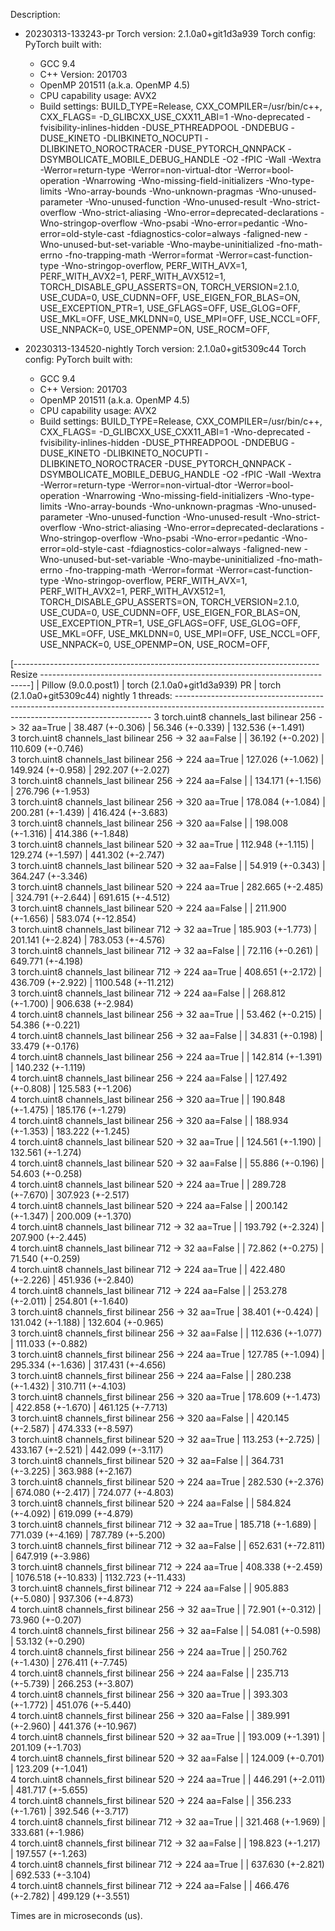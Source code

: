 Description:
- 20230313-133243-pr
Torch version: 2.1.0a0+git1d3a939
Torch config: PyTorch built with:
  - GCC 9.4
  - C++ Version: 201703
  - OpenMP 201511 (a.k.a. OpenMP 4.5)
  - CPU capability usage: AVX2
  - Build settings: BUILD_TYPE=Release, CXX_COMPILER=/usr/bin/c++, CXX_FLAGS= -D_GLIBCXX_USE_CXX11_ABI=1 -Wno-deprecated -fvisibility-inlines-hidden -DUSE_PTHREADPOOL -DNDEBUG -DUSE_KINETO -DLIBKINETO_NOCUPTI -DLIBKINETO_NOROCTRACER -DUSE_PYTORCH_QNNPACK -DSYMBOLICATE_MOBILE_DEBUG_HANDLE -O2 -fPIC -Wall -Wextra -Werror=return-type -Werror=non-virtual-dtor -Werror=bool-operation -Wnarrowing -Wno-missing-field-initializers -Wno-type-limits -Wno-array-bounds -Wno-unknown-pragmas -Wno-unused-parameter -Wno-unused-function -Wno-unused-result -Wno-strict-overflow -Wno-strict-aliasing -Wno-error=deprecated-declarations -Wno-stringop-overflow -Wno-psabi -Wno-error=pedantic -Wno-error=old-style-cast -fdiagnostics-color=always -faligned-new -Wno-unused-but-set-variable -Wno-maybe-uninitialized -fno-math-errno -fno-trapping-math -Werror=format -Werror=cast-function-type -Wno-stringop-overflow, PERF_WITH_AVX=1, PERF_WITH_AVX2=1, PERF_WITH_AVX512=1, TORCH_DISABLE_GPU_ASSERTS=ON, TORCH_VERSION=2.1.0, USE_CUDA=0, USE_CUDNN=OFF, USE_EIGEN_FOR_BLAS=ON, USE_EXCEPTION_PTR=1, USE_GFLAGS=OFF, USE_GLOG=OFF, USE_MKL=OFF, USE_MKLDNN=0, USE_MPI=OFF, USE_NCCL=OFF, USE_NNPACK=0, USE_OPENMP=ON, USE_ROCM=OFF, 


- 20230313-134520-nightly
Torch version: 2.1.0a0+git5309c44
Torch config: PyTorch built with:
  - GCC 9.4
  - C++ Version: 201703
  - OpenMP 201511 (a.k.a. OpenMP 4.5)
  - CPU capability usage: AVX2
  - Build settings: BUILD_TYPE=Release, CXX_COMPILER=/usr/bin/c++, CXX_FLAGS= -D_GLIBCXX_USE_CXX11_ABI=1 -Wno-deprecated -fvisibility-inlines-hidden -DUSE_PTHREADPOOL -DNDEBUG -DUSE_KINETO -DLIBKINETO_NOCUPTI -DLIBKINETO_NOROCTRACER -DUSE_PYTORCH_QNNPACK -DSYMBOLICATE_MOBILE_DEBUG_HANDLE -O2 -fPIC -Wall -Wextra -Werror=return-type -Werror=non-virtual-dtor -Werror=bool-operation -Wnarrowing -Wno-missing-field-initializers -Wno-type-limits -Wno-array-bounds -Wno-unknown-pragmas -Wno-unused-parameter -Wno-unused-function -Wno-unused-result -Wno-strict-overflow -Wno-strict-aliasing -Wno-error=deprecated-declarations -Wno-stringop-overflow -Wno-psabi -Wno-error=pedantic -Wno-error=old-style-cast -fdiagnostics-color=always -faligned-new -Wno-unused-but-set-variable -Wno-maybe-uninitialized -fno-math-errno -fno-trapping-math -Werror=format -Werror=cast-function-type -Wno-stringop-overflow, PERF_WITH_AVX=1, PERF_WITH_AVX2=1, PERF_WITH_AVX512=1, TORCH_DISABLE_GPU_ASSERTS=ON, TORCH_VERSION=2.1.0, USE_CUDA=0, USE_CUDNN=OFF, USE_EIGEN_FOR_BLAS=ON, USE_EXCEPTION_PTR=1, USE_GFLAGS=OFF, USE_GLOG=OFF, USE_MKL=OFF, USE_MKLDNN=0, USE_MPI=OFF, USE_NCCL=OFF, USE_NNPACK=0, USE_OPENMP=ON, USE_ROCM=OFF, 



[---------------------------------------------------------------------------- Resize ---------------------------------------------------------------------------]
                                                                 |  Pillow (9.0.0.post1)  |  torch (2.1.0a0+git1d3a939) PR  |  torch (2.1.0a0+git5309c44) nightly
1 threads: ------------------------------------------------------------------------------------------------------------------------------------------------------
      3 torch.uint8 channels_last bilinear 256 -> 32 aa=True     |    38.487 (+-0.306)    |         56.346 (+-0.339)        |          132.536 (+-1.491)         
      3 torch.uint8 channels_last bilinear 256 -> 32 aa=False    |                        |         36.192 (+-0.202)        |          110.609 (+-0.746)         
      3 torch.uint8 channels_last bilinear 256 -> 224 aa=True    |   127.026 (+-1.062)    |        149.924 (+-0.958)        |          292.207 (+-2.027)         
      3 torch.uint8 channels_last bilinear 256 -> 224 aa=False   |                        |        134.171 (+-1.156)        |          276.796 (+-1.953)         
      3 torch.uint8 channels_last bilinear 256 -> 320 aa=True    |   178.084 (+-1.084)    |        200.281 (+-1.439)        |          416.424 (+-3.683)         
      3 torch.uint8 channels_last bilinear 256 -> 320 aa=False   |                        |        198.008 (+-1.316)        |          414.386 (+-1.848)         
      3 torch.uint8 channels_last bilinear 520 -> 32 aa=True     |   112.948 (+-1.115)    |        129.274 (+-1.597)        |          441.302 (+-2.747)         
      3 torch.uint8 channels_last bilinear 520 -> 32 aa=False    |                        |         54.919 (+-0.343)        |          364.247 (+-3.346)         
      3 torch.uint8 channels_last bilinear 520 -> 224 aa=True    |   282.665 (+-2.485)    |        324.791 (+-2.644)        |          691.615 (+-4.512)         
      3 torch.uint8 channels_last bilinear 520 -> 224 aa=False   |                        |        211.900 (+-1.656)        |          583.074 (+-12.854)        
      3 torch.uint8 channels_last bilinear 712 -> 32 aa=True     |   185.903 (+-1.773)    |        201.141 (+-2.824)        |          783.053 (+-4.576)         
      3 torch.uint8 channels_last bilinear 712 -> 32 aa=False    |                        |         72.116 (+-0.261)        |          649.771 (+-4.198)         
      3 torch.uint8 channels_last bilinear 712 -> 224 aa=True    |   408.651 (+-2.172)    |        436.709 (+-2.922)        |         1100.548 (+-11.212)        
      3 torch.uint8 channels_last bilinear 712 -> 224 aa=False   |                        |        268.812 (+-1.700)        |          906.638 (+-2.984)         
      4 torch.uint8 channels_last bilinear 256 -> 32 aa=True     |                        |         53.462 (+-0.215)        |           54.386 (+-0.221)         
      4 torch.uint8 channels_last bilinear 256 -> 32 aa=False    |                        |         34.831 (+-0.198)        |           33.479 (+-0.176)         
      4 torch.uint8 channels_last bilinear 256 -> 224 aa=True    |                        |        142.814 (+-1.391)        |          140.232 (+-1.119)         
      4 torch.uint8 channels_last bilinear 256 -> 224 aa=False   |                        |        127.492 (+-0.808)        |          125.583 (+-1.206)         
      4 torch.uint8 channels_last bilinear 256 -> 320 aa=True    |                        |        190.848 (+-1.475)        |          185.176 (+-1.279)         
      4 torch.uint8 channels_last bilinear 256 -> 320 aa=False   |                        |        188.934 (+-1.353)        |          183.222 (+-1.245)         
      4 torch.uint8 channels_last bilinear 520 -> 32 aa=True     |                        |        124.561 (+-1.190)        |          132.561 (+-1.274)         
      4 torch.uint8 channels_last bilinear 520 -> 32 aa=False    |                        |         55.886 (+-0.196)        |           54.603 (+-0.258)         
      4 torch.uint8 channels_last bilinear 520 -> 224 aa=True    |                        |        289.728 (+-7.670)        |          307.923 (+-2.517)         
      4 torch.uint8 channels_last bilinear 520 -> 224 aa=False   |                        |        200.142 (+-1.347)        |          200.009 (+-1.370)         
      4 torch.uint8 channels_last bilinear 712 -> 32 aa=True     |                        |        193.792 (+-2.324)        |          207.900 (+-2.445)         
      4 torch.uint8 channels_last bilinear 712 -> 32 aa=False    |                        |         72.862 (+-0.275)        |           71.540 (+-0.259)         
      4 torch.uint8 channels_last bilinear 712 -> 224 aa=True    |                        |        422.480 (+-2.226)        |          451.936 (+-2.840)         
      4 torch.uint8 channels_last bilinear 712 -> 224 aa=False   |                        |        253.278 (+-2.011)        |          254.801 (+-1.640)         
      3 torch.uint8 channels_first bilinear 256 -> 32 aa=True    |    38.401 (+-0.424)    |        131.042 (+-1.188)        |          132.604 (+-0.965)         
      3 torch.uint8 channels_first bilinear 256 -> 32 aa=False   |                        |        112.636 (+-1.077)        |          111.033 (+-0.882)         
      3 torch.uint8 channels_first bilinear 256 -> 224 aa=True   |   127.785 (+-1.094)    |        295.334 (+-1.636)        |          317.431 (+-4.656)         
      3 torch.uint8 channels_first bilinear 256 -> 224 aa=False  |                        |        280.238 (+-1.432)        |          310.711 (+-4.103)         
      3 torch.uint8 channels_first bilinear 256 -> 320 aa=True   |   178.609 (+-1.473)    |        422.858 (+-1.670)        |          461.125 (+-7.713)         
      3 torch.uint8 channels_first bilinear 256 -> 320 aa=False  |                        |        420.145 (+-2.587)        |          474.333 (+-8.597)         
      3 torch.uint8 channels_first bilinear 520 -> 32 aa=True    |   113.253 (+-2.725)    |        433.167 (+-2.521)        |          442.099 (+-3.117)         
      3 torch.uint8 channels_first bilinear 520 -> 32 aa=False   |                        |        364.731 (+-3.225)        |          363.988 (+-2.167)         
      3 torch.uint8 channels_first bilinear 520 -> 224 aa=True   |   282.530 (+-2.376)    |        674.080 (+-2.417)        |          724.077 (+-4.803)         
      3 torch.uint8 channels_first bilinear 520 -> 224 aa=False  |                        |        584.824 (+-4.092)        |          619.099 (+-4.879)         
      3 torch.uint8 channels_first bilinear 712 -> 32 aa=True    |   185.718 (+-1.689)    |        771.039 (+-4.169)        |          787.789 (+-5.200)         
      3 torch.uint8 channels_first bilinear 712 -> 32 aa=False   |                        |        652.631 (+-72.811)       |          647.919 (+-3.986)         
      3 torch.uint8 channels_first bilinear 712 -> 224 aa=True   |   408.338 (+-2.459)    |       1076.518 (+-10.833)       |         1132.723 (+-11.433)        
      3 torch.uint8 channels_first bilinear 712 -> 224 aa=False  |                        |        905.883 (+-5.080)        |          937.306 (+-4.873)         
      4 torch.uint8 channels_first bilinear 256 -> 32 aa=True    |                        |         72.901 (+-0.312)        |           73.960 (+-0.207)         
      4 torch.uint8 channels_first bilinear 256 -> 32 aa=False   |                        |         54.081 (+-0.598)        |           53.132 (+-0.290)         
      4 torch.uint8 channels_first bilinear 256 -> 224 aa=True   |                        |        250.762 (+-1.430)        |          276.411 (+-7.745)         
      4 torch.uint8 channels_first bilinear 256 -> 224 aa=False  |                        |        235.713 (+-5.739)        |          266.253 (+-3.807)         
      4 torch.uint8 channels_first bilinear 256 -> 320 aa=True   |                        |        393.303 (+-1.772)        |          451.076 (+-5.440)         
      4 torch.uint8 channels_first bilinear 256 -> 320 aa=False  |                        |        389.991 (+-2.960)        |          441.376 (+-10.967)        
      4 torch.uint8 channels_first bilinear 520 -> 32 aa=True    |                        |        193.009 (+-1.391)        |          201.109 (+-1.703)         
      4 torch.uint8 channels_first bilinear 520 -> 32 aa=False   |                        |        124.009 (+-0.701)        |          123.209 (+-1.041)         
      4 torch.uint8 channels_first bilinear 520 -> 224 aa=True   |                        |        446.291 (+-2.011)        |          481.717 (+-5.655)         
      4 torch.uint8 channels_first bilinear 520 -> 224 aa=False  |                        |        356.233 (+-1.761)        |          392.546 (+-3.717)         
      4 torch.uint8 channels_first bilinear 712 -> 32 aa=True    |                        |        321.468 (+-1.969)        |          333.681 (+-1.986)         
      4 torch.uint8 channels_first bilinear 712 -> 32 aa=False   |                        |        198.823 (+-1.217)        |          197.557 (+-1.263)         
      4 torch.uint8 channels_first bilinear 712 -> 224 aa=True   |                        |        637.630 (+-2.821)        |          692.533 (+-3.104)         
      4 torch.uint8 channels_first bilinear 712 -> 224 aa=False  |                        |        466.476 (+-2.782)        |          499.129 (+-3.551)         

Times are in microseconds (us).
